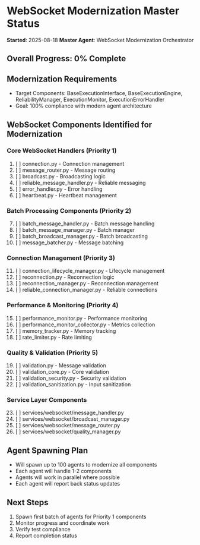 # WebSocket Modernization Master Status
**Started**: 2025-08-18
**Master Agent**: WebSocket Modernization Orchestrator

## Overall Progress: 0% Complete

## Modernization Requirements
- Target Components: BaseExecutionInterface, BaseExecutionEngine, ReliabilityManager, ExecutionMonitor, ExecutionErrorHandler
- Goal: 100% compliance with modern agent architecture

## WebSocket Components Identified for Modernization

### Core WebSocket Handlers (Priority 1)
1. [ ] connection.py - Connection management
2. [ ] message_router.py - Message routing
3. [ ] broadcast.py - Broadcasting logic
4. [ ] reliable_message_handler.py - Reliable messaging
5. [ ] error_handler.py - Error handling
6. [ ] heartbeat.py - Heartbeat management

### Batch Processing Components (Priority 2)
7. [ ] batch_message_handler.py - Batch message handling
8. [ ] batch_message_manager.py - Batch manager
9. [ ] batch_broadcast_manager.py - Batch broadcasting
10. [ ] message_batcher.py - Message batching

### Connection Management (Priority 3)
11. [ ] connection_lifecycle_manager.py - Lifecycle management
12. [ ] reconnection.py - Reconnection logic
13. [ ] reconnection_manager.py - Reconnection management
14. [ ] reliable_connection_manager.py - Reliable connections

### Performance & Monitoring (Priority 4)
15. [ ] performance_monitor.py - Performance monitoring
16. [ ] performance_monitor_collector.py - Metrics collection
17. [ ] memory_tracker.py - Memory tracking
18. [ ] rate_limiter.py - Rate limiting

### Quality & Validation (Priority 5)
19. [ ] validation.py - Message validation
20. [ ] validation_core.py - Core validation
21. [ ] validation_security.py - Security validation
22. [ ] validation_sanitization.py - Input sanitization

### Service Layer Components
23. [ ] services/websocket/message_handler.py
24. [ ] services/websocket/broadcast_manager.py
25. [ ] services/websocket/message_router.py
26. [ ] services/websocket/quality_manager.py

## Agent Spawning Plan
- Will spawn up to 100 agents to modernize all components
- Each agent will handle 1-2 components
- Agents will work in parallel where possible
- Each agent will report back status updates

## Next Steps
1. Spawn first batch of agents for Priority 1 components
2. Monitor progress and coordinate work
3. Verify test compliance
4. Report completion status